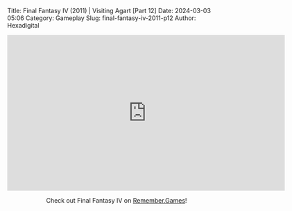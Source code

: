 Title: Final Fantasy IV (2011) | Visiting Agart [Part 12]
Date: 2024-03-03 05:06
Category: Gameplay
Slug: final-fantasy-iv-2011-p12
Author: Hexadigital

<center><iframe src="https://www.youtube.com/embed/yFyFoOVMDlE?feature=oembed" allow="accelerometer; autoplay; encrypted-media; gyroscope; picture-in-picture" width="640" height="360" frameborder="0"></iframe>

Check out Final Fantasy IV on [Remember.Games](https://remember.games/game/7757/final-fantasy-iv-the-complete-collection/)!</center>